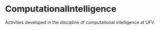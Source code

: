 # ComputationalIntelligence
Activities developed in the discipline of computational intelligence at UFV.
